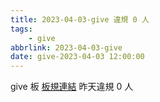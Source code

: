 ```yaml
---
title: 2023-04-03-give 違規 0 人
tags:
    - give
abbrlink: 2023-04-03-give
date: give-2023-04-03 12:00:00
---
```

give 板 [板規連結](https://www.ptt.cc/bbs/give/M.1612495900.A.C32.html)
昨天違規 0 人
